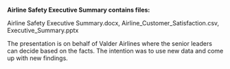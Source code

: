 **Airline Safety Executive Summary contains files:**

Airline Safety Executive Summary.docx, Airline_Customer_Satisfaction.csv, Executive_Summary.pptx

The presentation is on behalf of Valder Airlines where the senior leaders can decide based on the facts. The intention was to use new data and come up with new findings.
